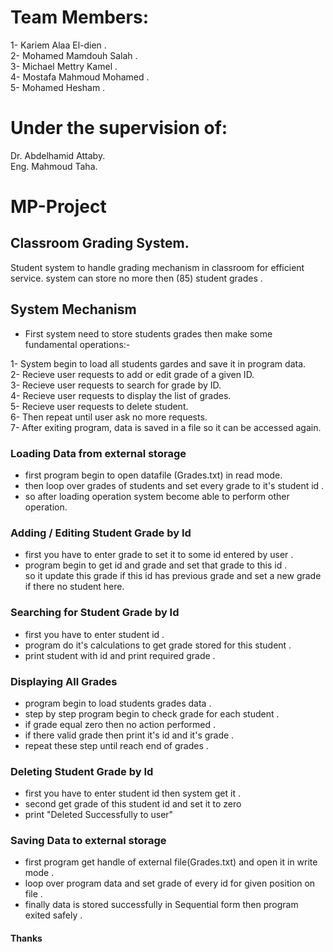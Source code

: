 # Team Members:
  1- Kariem Alaa El-dien .\
  2- Mohamed Mamdouh Salah .\
  3- Michael Mettry Kamel .\
  4- Mostafa Mahmoud Mohamed .\
  5- Mohamed Hesham .

# Under the supervision of:
  Dr. Abdelhamid Attaby.\
  Eng. Mahmoud Taha.

# MP-Project
## Classroom Grading System.
Student system to handle grading mechanism in classroom for efficient service. 
system can store no more then (85) student grades .

## System Mechanism 
* First system need to store students grades then make some fundamental operations:-

1- System begin to load all students gardes and save it in program data. \
2- Recieve user requests to add or edit grade of a given ID. \
3- Recieve user requests to search for grade by ID. \
4- Recieve user requests to display the list of grades. \
5- Recieve user requests to delete student. \
6- Then repeat until user ask no more requests. \
7- After exiting program, data is saved in a file so it can be accessed again.  
    
### Loading Data from external storage
* first program begin to open datafile (Grades.txt) in read mode. 
* then loop over grades of students and set every grade to it's student id . 
* so after loading operation system become able to perform other operation. 

### Adding / Editing Student Grade by Id
* first you have to enter grade to set it to some id entered by user . 
* program begin to get id and grade and set that grade to this id . \
  so it update this grade if this id has previous grade and set a new grade if there no student here.

### Searching for Student Grade by Id
* first you have to enter student id .
* program do it's calculations to get grade stored for this student .
* print student with id and print required grade .

### Displaying All Grades
* program begin to load students grades data .
* step by step program begin to check grade for each student .
* if grade equal zero then no action performed .
* if there valid grade then print it's id and it's grade .
* repeat these step until reach end of grades .

### Deleting Student Grade by Id
* first you have to enter student id then system get it .
* second get grade of this student id and set it to zero
* print "Deleted Successfully to user"

### Saving Data to external storage
* first program get handle of external file(Grades.txt) and open it in write mode .
* loop over program data and set grade of every id for given position on file .
* finally data is stored successfully in Sequential form then program exited safely .

#### Thanks
